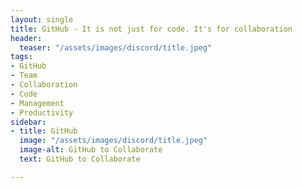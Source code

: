 ```yaml
---
layout: single
title: GitHub - It is not just for code. It's for collaboration
header:
  teaser: "/assets/images/discord/title.jpeg"
tags:
- GitHub
- Team
- Collaboration
- Code
- Management
- Productivity
sidebar:
- title: GitHub
  image: "/assets/images/discord/title.jpeg"
  image-alt: GitHub to Collaborate
  text: GitHub to Collaborate

---
```

